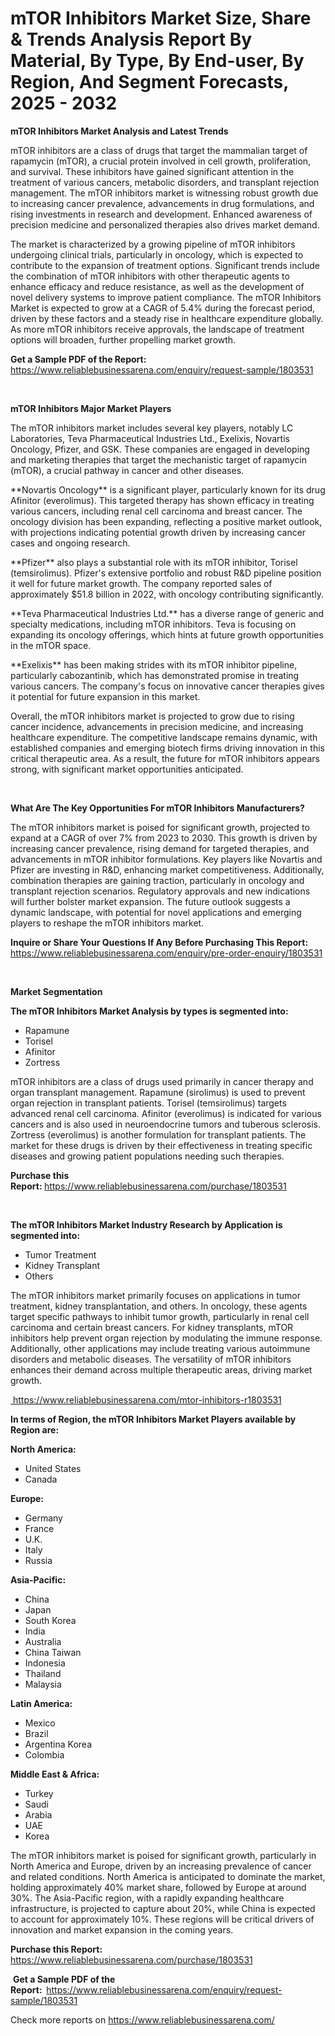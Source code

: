 <p><h1>mTOR Inhibitors Market Size, Share & Trends Analysis Report By Material, By Type, By End-user, By Region, And Segment Forecasts, 2025 - 2032</h1></p><p><strong>mTOR Inhibitors Market Analysis and Latest Trends</strong></p>
<p><p>mTOR inhibitors are a class of drugs that target the mammalian target of rapamycin (mTOR), a crucial protein involved in cell growth, proliferation, and survival. These inhibitors have gained significant attention in the treatment of various cancers, metabolic disorders, and transplant rejection management. The mTOR inhibitors market is witnessing robust growth due to increasing cancer prevalence, advancements in drug formulations, and rising investments in research and development. Enhanced awareness of precision medicine and personalized therapies also drives market demand.</p><p>The market is characterized by a growing pipeline of mTOR inhibitors undergoing clinical trials, particularly in oncology, which is expected to contribute to the expansion of treatment options. Significant trends include the combination of mTOR inhibitors with other therapeutic agents to enhance efficacy and reduce resistance, as well as the development of novel delivery systems to improve patient compliance. The mTOR Inhibitors Market is expected to grow at a CAGR of 5.4% during the forecast period, driven by these factors and a steady rise in healthcare expenditure globally. As more mTOR inhibitors receive approvals, the landscape of treatment options will broaden, further propelling market growth.</p></p>
<p><strong>Get a Sample PDF of the Report:&nbsp;</strong> <a href="https://www.reliablebusinessarena.com/enquiry/request-sample/1803531?utm_campaign=3122&utm_medium=2&utm_source=Github&utm_content=ia&utm_term=08032025&utm_id=mtor-inhibitors">https://www.reliablebusinessarena.com/enquiry/request-sample/1803531</a></p>
<p>&nbsp;</p>
<p><strong>mTOR Inhibitors Major Market Players</strong></p>
<p><p>The mTOR inhibitors market includes several key players, notably LC Laboratories, Teva Pharmaceutical Industries Ltd., Exelixis, Novartis Oncology, Pfizer, and GSK. These companies are engaged in developing and marketing therapies that target the mechanistic target of rapamycin (mTOR), a crucial pathway in cancer and other diseases.</p><p>**Novartis Oncology** is a significant player, particularly known for its drug Afinitor (everolimus). This targeted therapy has shown efficacy in treating various cancers, including renal cell carcinoma and breast cancer. The oncology division has been expanding, reflecting a positive market outlook, with projections indicating potential growth driven by increasing cancer cases and ongoing research.</p><p>**Pfizer** also plays a substantial role with its mTOR inhibitor, Torisel (temsirolimus). Pfizer's extensive portfolio and robust R&D pipeline position it well for future market growth. The company reported sales of approximately $51.8 billion in 2022, with oncology contributing significantly.</p><p>**Teva Pharmaceutical Industries Ltd.** has a diverse range of generic and specialty medications, including mTOR inhibitors. Teva is focusing on expanding its oncology offerings, which hints at future growth opportunities in the mTOR space.</p><p>**Exelixis** has been making strides with its mTOR inhibitor pipeline, particularly cabozantinib, which has demonstrated promise in treating various cancers. The company's focus on innovative cancer therapies gives it potential for future expansion in this market.</p><p>Overall, the mTOR inhibitors market is projected to grow due to rising cancer incidence, advancements in precision medicine, and increasing healthcare expenditure. The competitive landscape remains dynamic, with established companies and emerging biotech firms driving innovation in this critical therapeutic area. As a result, the future for mTOR inhibitors appears strong, with significant market opportunities anticipated.</p></p>
<p>&nbsp;</p>
<p><strong>What Are The Key Opportunities For mTOR Inhibitors Manufacturers?</strong></p>
<p><p>The mTOR inhibitors market is poised for significant growth, projected to expand at a CAGR of over 7% from 2023 to 2030. This growth is driven by increasing cancer prevalence, rising demand for targeted therapies, and advancements in mTOR inhibitor formulations. Key players like Novartis and Pfizer are investing in R&D, enhancing market competitiveness. Additionally, combination therapies are gaining traction, particularly in oncology and transplant rejection scenarios. Regulatory approvals and new indications will further bolster market expansion. The future outlook suggests a dynamic landscape, with potential for novel applications and emerging players to reshape the mTOR inhibitors market.</p></p>
<p><strong>Inquire or Share Your Questions If Any Before Purchasing This Report:</strong> <a href="https://www.reliablebusinessarena.com/enquiry/pre-order-enquiry/1803531?utm_campaign=3122&utm_medium=2&utm_source=Github&utm_content=ia&utm_term=08032025&utm_id=mtor-inhibitors">https://www.reliablebusinessarena.com/enquiry/pre-order-enquiry/1803531</a></p>
<p>&nbsp;</p>
<p><strong>Market Segmentation</strong></p>
<p><strong>The mTOR Inhibitors Market Analysis by types is segmented into:</strong></p>
<p><ul><li>Rapamune</li><li>Torisel</li><li>Afinitor</li><li>Zortress</li></ul></p>
<p><p>mTOR inhibitors are a class of drugs used primarily in cancer therapy and organ transplant management. Rapamune (sirolimus) is used to prevent organ rejection in transplant patients. Torisel (temsirolimus) targets advanced renal cell carcinoma. Afinitor (everolimus) is indicated for various cancers and is also used in neuroendocrine tumors and tuberous sclerosis. Zortress (everolimus) is another formulation for transplant patients. The market for these drugs is driven by their effectiveness in treating specific diseases and growing patient populations needing such therapies.</p></p>
<p><strong>Purchase this Report:&nbsp;</strong><a href="https://www.reliablebusinessarena.com/purchase/1803531?utm_campaign=3122&utm_medium=2&utm_source=Github&utm_content=ia&utm_term=08032025&utm_id=mtor-inhibitors">https://www.reliablebusinessarena.com/purchase/1803531</a></p>
<p>&nbsp;</p>
<p><strong>The mTOR Inhibitors Market Industry Research by Application is segmented into:</strong></p>
<p><ul><li>Tumor Treatment</li><li>Kidney Transplant</li><li>Others</li></ul></p>
<p><p>The mTOR inhibitors market primarily focuses on applications in tumor treatment, kidney transplantation, and others. In oncology, these agents target specific pathways to inhibit tumor growth, particularly in renal cell carcinoma and certain breast cancers. For kidney transplants, mTOR inhibitors help prevent organ rejection by modulating the immune response. Additionally, other applications may include treating various autoimmune disorders and metabolic diseases. The versatility of mTOR inhibitors enhances their demand across multiple therapeutic areas, driving market growth.</p></p>
<p><a href="https://www.reliablebusinessarena.com/mtor-inhibitors-r1803531?utm_campaign=3122&utm_medium=2&utm_source=Github&utm_content=ia&utm_term=08032025&utm_id=mtor-inhibitors">&nbsp;https://www.reliablebusinessarena.com/mtor-inhibitors-r1803531</a></p>
<p><strong>In terms of Region, the mTOR Inhibitors Market Players available by Region are:</strong></p>
<p>
    <p> <strong> North America: </strong>
        <ul>
            <li>United States</li>
            <li>Canada</li>
        </ul>
        </p> 
    <p> <strong> Europe: </strong>
        <ul>
            <li>Germany</li>
            <li>France</li>
            <li>U.K.</li>
            <li>Italy</li>
            <li>Russia</li>
        </ul>
        </p> 
    <p> <strong> Asia-Pacific: </strong>
        <ul>
            <li>China</li>
            <li>Japan</li>
            <li>South Korea</li>
            <li>India</li>
            <li>Australia</li>
            <li>China Taiwan</li>
            <li>Indonesia</li>
            <li>Thailand</li>
            <li>Malaysia</li>
        </ul>
        </p> 
    <p> <strong> Latin America: </strong>
        <ul>
            <li>Mexico</li>
            <li>Brazil</li>
            <li>Argentina Korea</li>
            <li>Colombia</li>
        </ul>
        </p> 
    <p> <strong> Middle East & Africa: </strong>
        <ul>
            <li>Turkey</li>
            <li>Saudi</li>
            <li>Arabia</li>
            <li>UAE</li>
            <li>Korea</li>
        </ul>
    </p>
    </p>
<p><p>The mTOR inhibitors market is poised for significant growth, particularly in North America and Europe, driven by an increasing prevalence of cancer and related conditions. North America is anticipated to dominate the market, holding approximately 40% market share, followed by Europe at around 30%. The Asia-Pacific region, with a rapidly expanding healthcare infrastructure, is projected to capture about 20%, while China is expected to account for approximately 10%. These regions will be critical drivers of innovation and market expansion in the coming years.</p></p>
<p><strong>Purchase this Report: </strong><a href="https://www.reliablebusinessarena.com/purchase/1803531?utm_campaign=3122&utm_medium=2&utm_source=Github&utm_content=ia&utm_term=08032025&utm_id=mtor-inhibitors">https://www.reliablebusinessarena.com/purchase/1803531</a></p>
<p>&nbsp;<strong>Get a Sample PDF of the Report:&nbsp;&nbsp;</strong><a href="https://www.reliablebusinessarena.com/enquiry/request-sample/1803531?utm_campaign=3122&utm_medium=2&utm_source=Github&utm_content=ia&utm_term=08032025&utm_id=mtor-inhibitors">https://www.reliablebusinessarena.com/enquiry/request-sample/1803531</a></p>
<p><strong></strong></p>
<p>Check more reports on <a href="https://www.reliablebusinessarena.com/?utm_campaign=3122&utm_medium=2&utm_source=Github&utm_content=ia&utm_term=08032025&utm_id=mtor-inhibitors">https://www.reliablebusinessarena.com/</a></p>
